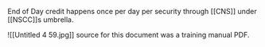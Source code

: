 End of Day credit happens once per day per security through [[CNS]] under [[NSCC]]s umbrella.

![[Untitled 4 59.jpg]]
source for this document was a training manual PDF.